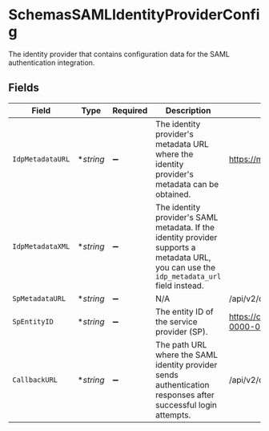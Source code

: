 # SchemasSAMLIdentityProviderConfig

The identity provider that contains configuration data for the SAML authentication integration.


## Fields

| Field                                                                                                                                                             | Type                                                                                                                                                              | Required                                                                                                                                                          | Description                                                                                                                                                       | Example                                                                                                                                                           |
| ----------------------------------------------------------------------------------------------------------------------------------------------------------------- | ----------------------------------------------------------------------------------------------------------------------------------------------------------------- | ----------------------------------------------------------------------------------------------------------------------------------------------------------------- | ----------------------------------------------------------------------------------------------------------------------------------------------------------------- | ----------------------------------------------------------------------------------------------------------------------------------------------------------------- |
| `IdpMetadataURL`                                                                                                                                                  | **string*                                                                                                                                                         | :heavy_minus_sign:                                                                                                                                                | The identity provider's metadata URL where the identity provider's metadata can be obtained.                                                                      | https://mocksaml.com/api/saml/metadata                                                                                                                            |
| `IdpMetadataXML`                                                                                                                                                  | **string*                                                                                                                                                         | :heavy_minus_sign:                                                                                                                                                | The identity provider's SAML metadata. If the identity provider supports a metadata URL, you can use the `idp_metadata_url` field instead.<br/>                   | <?xml version="1.0" encoding="UTF-8"?><br/><EntityDescriptor xmlns="urn:oasis:names:tc:SAML:2.0:metadata"><br/>  <!-- SAML metadata content here --><br/></EntityDescriptor><br/> |
| `SpMetadataURL`                                                                                                                                                   | **string*                                                                                                                                                         | :heavy_minus_sign:                                                                                                                                                | N/A                                                                                                                                                               | /api/v2/developer/authenticate/saml/metadata                                                                                                                      |
| `SpEntityID`                                                                                                                                                      | **string*                                                                                                                                                         | :heavy_minus_sign:                                                                                                                                                | The entity ID of the service provider (SP).                                                                                                                       | https://cloud.konghq.com/sp/00000000-0000-0000-0000-000000000000                                                                                                  |
| `CallbackURL`                                                                                                                                                     | **string*                                                                                                                                                         | :heavy_minus_sign:                                                                                                                                                | The path URL where the SAML identity provider sends authentication responses after successful login attempts.                                                     | /api/v2/developer/authenticate/saml/acs                                                                                                                           |